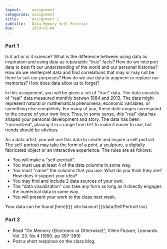 ```yaml
---
layout:     assignment
categories: assignment
title:      Assignment 1
subtitle:   Data Memory Self Portrait
due:        2014-02-04
---
```


### Part 1
Is it art or is it science?  What is the difference between using data as inspiration and using data as repeatable "true" facts?  How do we interpret data to best fit our understanding of the world and our personal histories?  How do we reinterpret data and find correlations that may or may not be there to suit our purposes?  How do we use data to augment or replace our memories?  How does data allow us to forget?

In this assignment, you will be given a set of "true" data.  The data consists of "real" data measured monthly betwen 1984 and 2013.  The data might represent natural or mathematical phenomena, economic variables, or something else completely.  For many of you, these date ranges correspond to the course of your own lives.  Thus, in some sense, this "real" data has shaped your personal development and story.  The data has been "normalized", placing it in a range from 0-1 to make it easier to use, but trends should be obvious.

As a data artist, you will use this data to create and inspire a self portrait.  The self-portrait may take the form of a print, a sculpture, a digitally fabricated object or an interactive experience.  The rules are as follows:

- You will make a "self-portrait".
- You must use at least 4 of the data columns in some way.
- You must "name" the columns that you use.  What do you think they are?  How does it support your idea?
- You may find and include 2 data sources of your own.
- The "data visualization" can take any form as long as it directly engages the numerical data in some way.
- You will present your work to the class next week.

Your data can be found [here]({{ site.baseurl }}/data/SelfPortrait.tsv).

### Part 2

- Read "On Memory (Electronic or Otherwise)", Vilém Flusser, Leonardo. Vol. 23. No 4 (1990. pp 397-399)
- Post a short response on the class blog.  
